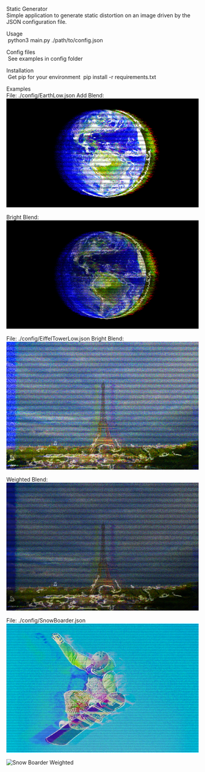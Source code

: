 Static Generator<br/>
  Simple application to generate static distortion on an image driven by the JSON configuration file.

Usage <br/>
&nbsp;python3 main.py ./path/to/config.json

Config files<br/>
&nbsp;See examples in config folder

Installation<br/>
&nbsp;Get pip for your environment
&nbsp;pip install -r requirements.txt

Examples<br/>
File: ./config/EarthLow.json
Add Blend:
![Earth Weighted](https://github.com/alienrockhopper/StaticGenerator/blob/main/examples/EarthLowAdd.png)

Bright Blend:
![Earth Weighted](https://github.com/alienrockhopper/StaticGenerator/blob/main/examples/EarthLowBright.png)

File: ./config/EiffelTowerLow.json
Bright Blend:
![Eiffel Tower Bright](https://github.com/alienrockhopper/StaticGenerator/blob/main/examples/EiffelTowerLowBright.png)

Weighted Blend:
![Eiffel Tower Weighted](https://github.com/alienrockhopper/StaticGenerator/blob/main/examples/EiffelTowerLowWeighted.png)


File: ./config/SnowBoarder.json
![Snow Boarder Add](https://github.com/alienrockhopper/StaticGenerator/blob/main/examples/SnowBoarderAdd.png)

![Snow Boarder Weighted](https://github.com/alienrockhopper/StaticGenerator/blob/main/examples/SnowBoarderWeighted.png)